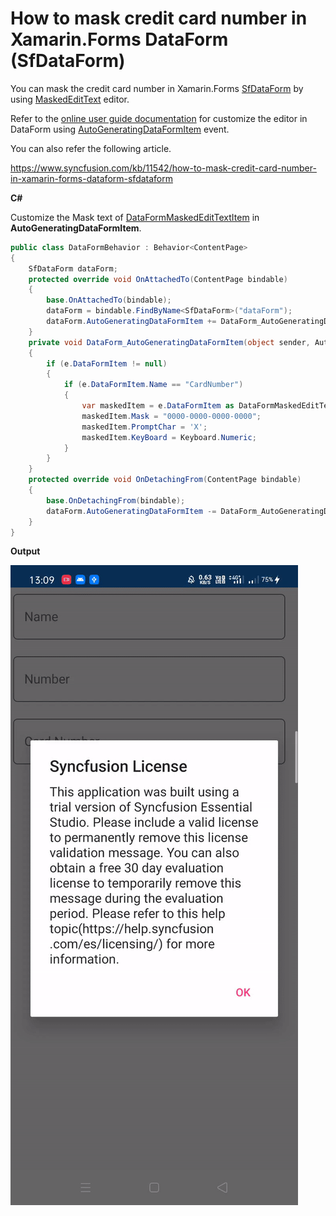 # How to mask credit card number in Xamarin.Forms DataForm (SfDataForm)

You can mask the credit card number in Xamarin.Forms [SfDataForm](https://help.syncfusion.com/xamarin/dataform/getting-started?) by using [MaskedEditText](https://help.syncfusion.com/xamarin/dataform/editors?_ga=2.249620101.2045748047.1589775488-1204678185.1570168583#maskededittext-editor) editor.

Refer to the [online user guide documentation](https://help.syncfusion.com/xamarin/dataform/working-with-dataform?_ga=2.249620101.2045748047.1589775488-1204678185.1570168583#auto-generating-dataformitems-for-the-data-field) for customize the editor in DataForm using  [AutoGeneratingDataFormItem](https://help.syncfusion.com/cr/cref_files/xamarin/Syncfusion.SfDataForm.XForms~Syncfusion.XForms.DataForm.SfDataForm~AutoGeneratingDataFormItem_EV.html?) event. 

You can also refer the following article.

https://www.syncfusion.com/kb/11542/how-to-mask-credit-card-number-in-xamarin-forms-dataform-sfdataform

**C#**

Customize the Mask text of [DataFormMaskedEditTextItem](https://help.syncfusion.com/cr/cref_files/xamarin/Syncfusion.SfDataForm.XForms~Syncfusion.XForms.DataForm.DataFormMaskedEditTextItem.html?) in  **AutoGeneratingDataFormItem**.
``` c#
public class DataFormBehavior : Behavior<ContentPage>
{
    SfDataForm dataForm;
    protected override void OnAttachedTo(ContentPage bindable)
    {
        base.OnAttachedTo(bindable);
        dataForm = bindable.FindByName<SfDataForm>("dataForm");
        dataForm.AutoGeneratingDataFormItem += DataForm_AutoGeneratingDataFormItem;
    }
    private void DataForm_AutoGeneratingDataFormItem(object sender, AutoGeneratingDataFormItemEventArgs e)
    {
        if (e.DataFormItem != null)
        {
            if (e.DataFormItem.Name == "CardNumber")
            {
                var maskedItem = e.DataFormItem as DataFormMaskedEditTextItem;
                maskedItem.Mask = "0000-0000-0000-0000";
                maskedItem.PromptChar = 'X';
                maskedItem.KeyBoard = Keyboard.Numeric;
            }
        }
    }
    protected override void OnDetachingFrom(ContentPage bindable)
    {
        base.OnDetachingFrom(bindable);
        dataForm.AutoGeneratingDataFormItem -= DataForm_AutoGeneratingDataFormItem;
    }
}
```
**Output**

![CreditCardNumberMask](https://github.com/SyncfusionExamples/mask-credit-card-number-dataform-xamarin/blob/master/ScreenShots/CreditCardNumberMask.gif)
